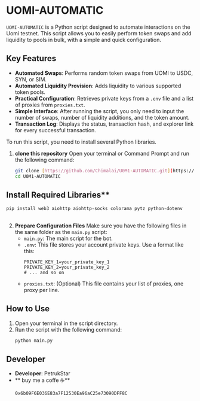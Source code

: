 # UOMI-AUTOMATIC

`UOMI-AUTOMATIC` is a Python script designed to automate interactions on the Uomi testnet. This script allows you to easily perform token swaps and add liquidity to pools in bulk, with a simple and quick configuration.

## Key Features
* **Automated Swaps**: Performs random token swaps from UOMI to USDC, SYN, or SIM.
* **Automated Liquidity Provision**: Adds liquidity to various supported token pools.
* **Practical Configuration**: Retrieves private keys from a `.env` file and a list of proxies from `proxies.txt`.
* **Simple Interface**: After running the script, you only need to input the number of swaps, number of liquidity additions, and the token amount.
* **Transaction Log**: Displays the status, transaction hash, and explorer link for every successful transaction.


To run this script, you need to install several Python libraries.

1.  **clone this repository**
    Open your terminal or Command Prompt and run the following command:
    ```bash
    git clone [https://github.com/Chimalai/U0M1-AUTOMATIC.git](https://github.com/Chimalai/U0M1-AUTOMATIC.git)
    cd U0M1-AUTOMATIC
    ```
## Install Required Libraries**
    
    pip install web3 aiohttp aiohttp-socks colorama pytz python-dotenv
    
##
2.  **Prepare Configuration Files**
    Make sure you have the following files in the same folder as the `main.py` script:
    * `main.py`: The main script for the bot.
    * `.env`: This file stores your account private keys. Use a format like this:
        ```
        PRIVATE_KEY_1=your_private_key_1
        PRIVATE_KEY_2=your_private_key_2
        # ... and so on
        ```
    * `proxies.txt`: (Optional) This file contains your list of proxies, one proxy per line.

## How to Use
1.  Open your terminal in the script directory.
2.  Run the script with the following command:
    ```bash
    python main.py
    ```


## Developer
* **Developer**: PetrukStar
* ** buy me a coffe ☕**
    ```bash
    0x6b09F6E036E83a7F12530Ea96aC25e73090DFF8C
    ```
